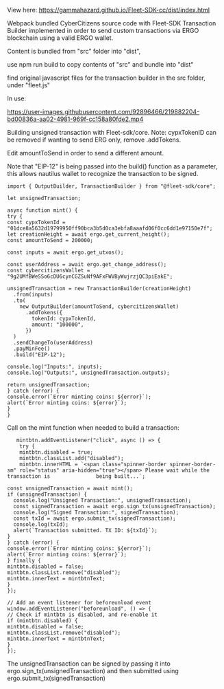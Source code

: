 View here: https://gammahazard.github.io/Fleet-SDK-cc/dist/index.html

Webpack bundled CyberCitizens source code with Fleet-SDK Transaction Builder implemented in order to send custom transactions via ERGO blockchain using a valid ERGO wallet.

Content is bundled from "src" folder into "dist",  

use npm run build to copy contents of "src" and bundle into "dist"

find original javascript files for the transaction builder in the src folder, under "fleet.js"

In use: 

https://user-images.githubusercontent.com/92896466/219882204-bd00836a-aa02-4981-969f-cc158a80fde2.mp4


Building unsigned transaction with Fleet-sdk/core. Note: cypxTokenID can be removed if wanting to send ERG only, remove .addTokens.

Edit amountToSend in order to send a different amount.

Note that "EIP-12" is being passed into the build() function as a parameter, this allows nautilus wallet to recognize the transaction to be signed.

    import { OutputBuilder, TransactionBuilder } from "@fleet-sdk/core";

    let unsignedTransaction;

    async function mint() {
    try {
    const cypxTokenId = "01dce8a5632d19799950ff90bca3b5d0ca3ebfa8aaafd06f0cc6dd1e97150e7f";
    let creationHeight = await ergo.get_current_height();
    const amountToSend = 200000;

    const inputs = await ergo.get_utxos();
  
    const userAddress = await ergo.get_change_address();
    const cybercitizensWallet = "9g2UMfBWeSSo6cDU6cynCGZSuNf9AFxFWVByWujrzjQC3piEakE";

    unsignedTransaction = new TransactionBuilder(creationHeight)
      .from(inputs)
      .to(
        new OutputBuilder(amountToSend, cybercitizensWallet)
          .addTokens({
            tokenId: cypxTokenId,
            amount: "100000",
          })
      )
      .sendChangeTo(userAddress)
      .payMinFee()
      .build("EIP-12");

    console.log("Inputs:", inputs);
    console.log("Outputs:", unsignedTransaction.outputs);

    return unsignedTransaction;
    } catch (error) {
    console.error(`Error minting coins: ${error}`); 
    alert(`Error minting coins: ${error}`);
    }
    }


Call on the mint function when needed to build a transaction: 


       mintbtn.addEventListener("click", async () => {
        try {
        mintbtn.disabled = true;
        mintbtn.classList.add("disabled");
        mintbtn.innerHTML = `<span class="spinner-border spinner-border-sm" role="status" aria-hidden="true"></span> Please wait while the transaction is               being built...`;

    const unsignedTransaction = await mint();
    if (unsignedTransaction) {
      console.log("Unsigned Transaction:", unsignedTransaction);
      const signedTransaction = await ergo.sign_tx(unsignedTransaction);
      console.log("Signed Transaction:", signedTransaction);
      const txId = await ergo.submit_tx(signedTransaction);
      console.log(txId);
      alert(`Transaction submitted. TX ID: ${txId}`);
    }
    } catch (error) {
    console.error(`Error minting coins: ${error}`);
    alert(`Error minting coins: ${error}`);
    } finally {
    mintbtn.disabled = false;
    mintbtn.classList.remove("disabled");
    mintbtn.innerText = mintbtnText;
    }
    });

    // Add an event listener for beforeunload event
    window.addEventListener("beforeunload", () => {
    // Check if mintbtn is disabled, and re-enable it
    if (mintbtn.disabled) {
    mintbtn.disabled = false;
    mintbtn.classList.remove("disabled");
    mintbtn.innerText = mintbtnText;
    }
    });
    
   The unsignedTransaction can be signed by passing it into ergo.sign_tx(unsignedTransaction) and then submitted using ergo.submit_tx(signedTransaction)
